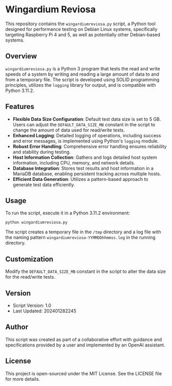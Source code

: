 
# Wingardium Reviosa

This repository contains the `wingardiumreviosa.py` script, a Python tool designed for performance testing on Debian Linux systems, specifically targeting Raspberry Pi 4 and 5, as well as potentially other Debian-based systems.

## Overview

`wingardiumreviosa.py` is a Python 3 program that tests the read and write speeds of a system by writing and reading a large amount of data to and from a temporary file. The script is developed using SOLID programming principles, utilizes the `logging` library for output, and is compatible with Python 3.11.2.

## Features

- **Flexible Data Size Configuration**: Default test data size is set to 5 GB. Users can adjust the `DEFAULT_DATA_SIZE_MB` constant in the script to change the amount of data used for read/write tests.
- **Enhanced Logging**: Detailed logging of operations, including success and error messages, is implemented using Python's `logging` module.
- **Robust Error Handling**: Comprehensive error handling ensures reliability and stability during testing.
- **Host Information Collection**: Gathers and logs detailed host system information, including CPU, memory, and network details.
- **Database Integration**: Stores test results and host information in a MariaDB database, enabling persistent tracking across multiple hosts.
- **Efficient Data Generation**: Utilizes a pattern-based approach to generate test data efficiently.

## Usage

To run the script, execute it in a Python 3.11.2 environment:
```
python wingardiumreviosa.py
```

The script creates a temporary file in the `/tmp` directory and a log file with the naming pattern `wingardiumreviosa-YYMMDDhhmmss.log` in the running directory.

## Customization

Modify the `DEFAULT_DATA_SIZE_MB` constant in the script to alter the data size for the read/write tests.

## Version

- Script Version: 1.0
- Last Updated: 202401282245

## Author

This script was created as part of a collaborative effort with guidance and specifications provided by a user and implemented by an OpenAI assistant.

## License

This project is open-sourced under the MIT License. See the LICENSE file for more details.
